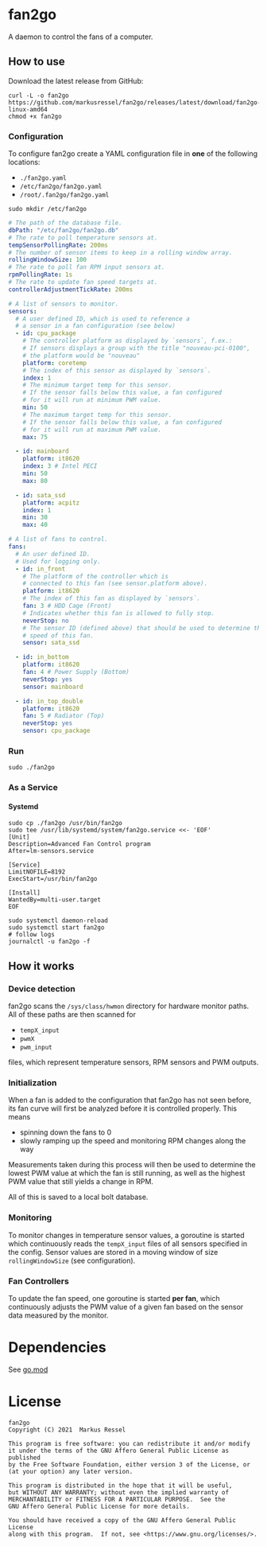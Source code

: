 # fan2go

A daemon to control the fans of a computer.

## How to use

Download the latest release from GitHub:

```shell
curl -L -o fan2go  https://github.com/markusressel/fan2go/releases/latest/download/fan2go-linux-amd64
chmod +x fan2go
```

### Configuration

To configure fan2go create a YAML configuration file in **one** of the following locations:

* `./fan2go.yaml`
* `/etc/fan2go/fan2go.yaml`
* `/root/.fan2go/fan2go.yaml`

```shell
sudo mkdir /etc/fan2go
```

```yaml
# The path of the database file.
dbPath: "/etc/fan2go/fan2go.db"
# The rate to poll temperature sensors at.
tempSensorPollingRate: 200ms
# The number of sensor items to keep in a rolling window array.
rollingWindowSize: 100
# The rate to poll fan RPM input sensors at.
rpmPollingRate: 1s
# The rate to update fan speed targets at.
controllerAdjustmentTickRate: 200ms

# A list of sensors to monitor.
sensors:
  # A user defined ID, which is used to reference a
  # a sensor in a fan configuration (see below)
  - id: cpu_package
    # The controller platform as displayed by `sensors`, f.ex.:
    # If sensors displays a group with the title "nouveau-pci-0100",
    # the platform would be "nouveau"
    platform: coretemp
    # The index of this sensor as displayed by `sensors`.
    index: 1
    # The minimum target temp for this sensor.
    # If the sensor falls below this value, a fan configured
    # for it will run at minimum PWM value.
    min: 50
    # The maximum target temp for this sensor.
    # If the sensor falls below this value, a fan configured
    # for it will run at maximum PWM value.
    max: 75

  - id: mainboard
    platform: it8620
    index: 3 # Intel PECI
    min: 50
    max: 80

  - id: sata_ssd
    platform: acpitz
    index: 1
    min: 30
    max: 40

# A list of fans to control.
fans:
  # An user defined ID.
  # Used for logging only.
  - id: in_front
    # The platform of the controller which is
    # connected to this fan (see sensor.platform above).
    platform: it8620
    # The index of this fan as displayed by `sensors`.
    fan: 3 # HDD Cage (Front)
    # Indicates whether this fan is allowed to fully stop.
    neverStop: no
    # The sensor ID (defined above) that should be used to determine the
    # speed of this fan.
    sensor: sata_ssd

  - id: in_bottom
    platform: it8620
    fan: 4 # Power Supply (Bottom)
    neverStop: yes
    sensor: mainboard

  - id: in_top_double
    platform: it8620
    fan: 5 # Radiator (Top)
    neverStop: yes
    sensor: cpu_package
```

### Run

```shell
sudo ./fan2go
```

### As a Service

#### Systemd

```
sudo cp ./fan2go /usr/bin/fan2go
sudo tee /usr/lib/systemd/system/fan2go.service <<- 'EOF'
[Unit]
Description=Advanced Fan Control program
After=lm-sensors.service

[Service]
LimitNOFILE=8192
ExecStart=/usr/bin/fan2go

[Install]
WantedBy=multi-user.target
EOF
```

```shell
sudo systemctl daemon-reload
sudo systemctl start fan2go
# follow logs
journalctl -u fan2go -f
```

## How it works

### Device detection

fan2go scans the `/sys/class/hwmon` directory for hardware monitor paths. All of these paths are then scanned for

- `tempX_input`
- `pwmX`
- `pwm_input`

files, which represent temperature sensors, RPM sensors and PWM outputs.

### Initialization

When a fan is added to the configuration that fan2go has not seen before, its fan curve will first be analyzed before it
is controlled properly. This means

* spinning down the fans to 0
* slowly ramping up the speed and monitoring RPM changes along the way

Measurements taken during this process will then be used to determine the lowest PWM value at which the fan is still
running, as well as the highest PWM value that still yields a change in RPM.

All of this is saved to a local bolt database.

### Monitoring

To monitor changes in temperature sensor values, a goroutine is started which continuously reads the `tempX_input` files
of all sensors specified in the config. Sensor values are stored in a moving window of size `rollingWindowSize` (see
configuration).

### Fan Controllers

To update the fan speed, one goroutine is started **per fan**, which continuously adjusts the PWM value of a given fan
based on the sensor data measured by the monitor.

# Dependencies

See [go.mod](go.mod)

# License

```
fan2go
Copyright (C) 2021  Markus Ressel

This program is free software: you can redistribute it and/or modify
it under the terms of the GNU Affero General Public License as published
by the Free Software Foundation, either version 3 of the License, or
(at your option) any later version.

This program is distributed in the hope that it will be useful,
but WITHOUT ANY WARRANTY; without even the implied warranty of
MERCHANTABILITY or FITNESS FOR A PARTICULAR PURPOSE.  See the
GNU Affero General Public License for more details.

You should have received a copy of the GNU Affero General Public License
along with this program.  If not, see <https://www.gnu.org/licenses/>.
```